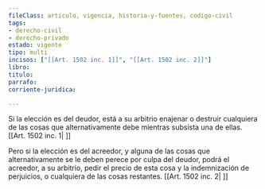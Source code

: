 ```yaml
---
fileClass: articulo, vigencia, historia-y-fuentes, codigo-civil
tags:
- derecho-civil
- derecho-privado
estado: vigente
tipo: multi
incisos: ["[[Art. 1502 inc. 1]]", "[[Art. 1502 inc. 2]]"]
libro:
titulo:
parrafo:
corriente-juridica:

---
```

Si la elección es del deudor, está a su arbitrio enajenar o destruir cualquiera de las cosas que alternativamente debe mientras subsista una de ellas. [[Art. 1502 inc. 1| ]]

Pero si la elección es del acreedor, y alguna de las cosas que alternativamente se le deben perece por culpa del deudor, podrá el acreedor, a su arbitrio, pedir el precio de esta cosa y la indemnización de perjuicios, o cualquiera de las cosas restantes. [[Art. 1502 inc. 2| ]]
